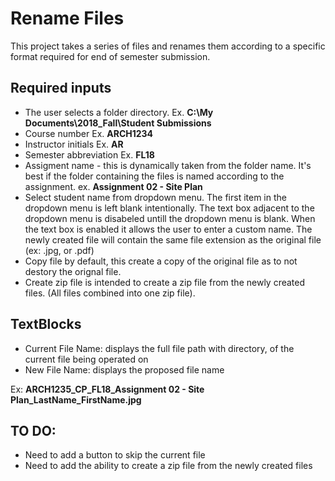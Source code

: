 # Rename Files
This project takes a series of files and renames them according to a specific format required for end of semester submission.

## Required inputs
* The user selects a folder directory. Ex. **C:\My Documents\2018_Fall\Student Submissions**
* Course number Ex. **ARCH1234**
* Instructor initials Ex. **AR**
* Semester abbreviation Ex. **FL18**
* Assigment name - this is dynamically taken from the folder name. It's best if the folder containing the files 
is named according to the assignment. ex. **Assignment 02 - Site Plan**
* Select student name from dropdown menu. The first item in the dropdown menu is left blank intentionally. 
The text box adjacent to the dropdown menu is disabeled untill the dropdown menu is blank. When the text box is enabled
it allows the user to enter a custom name. The newly created file will contain the same file extension as the original 
file (ex: .jpg, or .pdf)
* Copy file by default, this create a copy of the original file as to not destory the orignal file.
* Create zip file is intended to create a zip file from the newly created files. (All files combined into one zip file).

## TextBlocks
* Current File Name: displays the full file path with directory, of the current file being operated on
* New File Name: displays the proposed file name

Ex: **ARCH1235_CP_FL18_Assignment 02 - Site Plan_LastName_FirstName.jpg**

## TO DO:
* Need to add a button to skip the current file
* Need to add the ability to create a zip file from the newly created files
